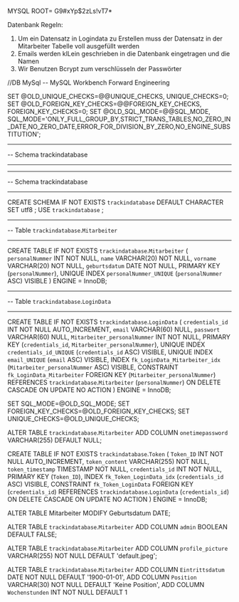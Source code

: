 MYSQL ROOT= G9#xYp$2zLs!vT7*

Datenbank Regeln:

1. Um ein Datensatz in Logindata zu Erstellen muss der Datensatz in der Mitarbeiter Tabelle voll ausgefüllt werden
2. Emails werden klLein geschrieben in die Datenbank eingetragen und die Namen
3. Wir Benutzen Bcrypt zum verschlüsseln der Passwörter

//DB MySql
-- MySQL Workbench Forward Engineering

SET @OLD_UNIQUE_CHECKS=@@UNIQUE_CHECKS, UNIQUE_CHECKS=0;
SET @OLD_FOREIGN_KEY_CHECKS=@@FOREIGN_KEY_CHECKS, FOREIGN_KEY_CHECKS=0;
SET @OLD_SQL_MODE=@@SQL_MODE, SQL_MODE='ONLY_FULL_GROUP_BY,STRICT_TRANS_TABLES,NO_ZERO_IN_DATE,NO_ZERO_DATE,ERROR_FOR_DIVISION_BY_ZERO,NO_ENGINE_SUBSTITUTION';

-- -----------------------------------------------------
-- Schema trackindatabase
-- -----------------------------------------------------

-- -----------------------------------------------------
-- Schema trackindatabase
-- -----------------------------------------------------
CREATE SCHEMA IF NOT EXISTS `trackindatabase` DEFAULT CHARACTER SET utf8 ;
USE `trackindatabase` ;

-- -----------------------------------------------------
-- Table `trackindatabase`.`Mitarbeiter`
-- -----------------------------------------------------
CREATE TABLE IF NOT EXISTS `trackindatabase`.`Mitarbeiter` (
`personalNummer` INT NOT NULL,
`name` VARCHAR(20) NOT NULL,
`vorname` VARCHAR(20) NOT NULL,
`geburtsdatum` DATE NOT NULL,
PRIMARY KEY (`personalNummer`),
UNIQUE INDEX `personalNummer_UNIQUE` (`personalNummer` ASC) VISIBLE
)
ENGINE = InnoDB;

-- -----------------------------------------------------
-- Table `trackindatabase`.`LoginData`
-- -----------------------------------------------------
CREATE TABLE IF NOT EXISTS `trackindatabase`.`LoginData` (
`credentials_id` INT NOT NULL AUTO_INCREMENT,
`email` VARCHAR(60) NULL,
`passwort` VARCHAR(60) NULL,
`Mitarbeiter_personalNummer` INT NOT NULL,
PRIMARY KEY (`credentials_id`, `Mitarbeiter_personalNummer`),
UNIQUE INDEX `credentials_id_UNIQUE` (`credentials_id` ASC) VISIBLE,
UNIQUE INDEX `email_UNIQUE` (`email` ASC) VISIBLE,
INDEX `fk_LoginData_Mitarbeiter_idx` (`Mitarbeiter_personalNummer` ASC) VISIBLE,
CONSTRAINT `fk_LoginData_Mitarbeiter`
FOREIGN KEY (`Mitarbeiter_personalNummer`)
REFERENCES `trackindatabase`.`Mitarbeiter` (`personalNummer`)
ON DELETE CASCADE
ON UPDATE NO ACTION
)
ENGINE = InnoDB;

SET SQL_MODE=@OLD_SQL_MODE;
SET FOREIGN_KEY_CHECKS=@OLD_FOREIGN_KEY_CHECKS;
SET UNIQUE_CHECKS=@OLD_UNIQUE_CHECKS;


ALTER TABLE `trackindatabase`.`Mitarbeiter`
ADD COLUMN `onetimepassword` VARCHAR(255) DEFAULT NULL;

CREATE TABLE IF NOT EXISTS `trackindatabase`.`Token` (
`Token_ID` INT NOT NULL AUTO_INCREMENT,
`token_content` VARCHAR(255) NOT NULL,
`token_timestamp` TIMESTAMP NOT NULL,
`credentials_id` INT NOT NULL,
PRIMARY KEY (`Token_ID`),
INDEX `fk_Token_LoginData_idx` (`credentials_id` ASC) VISIBLE,
CONSTRAINT `fk_Token_LoginData`
FOREIGN KEY (`credentials_id`)
REFERENCES `trackindatabase`.`LoginData` (`credentials_id`)
ON DELETE CASCADE
ON UPDATE NO ACTION
)
ENGINE = InnoDB;


ALTER TABLE Mitarbeiter MODIFY Geburtsdatum DATE;

ALTER TABLE `trackindatabase`.`Mitarbeiter`
ADD COLUMN `admin` BOOLEAN DEFAULT FALSE;

ALTER TABLE `trackindatabase`.`Mitarbeiter`
ADD COLUMN `profile_picture` VARCHAR(255) NOT NULL DEFAULT 'default.jpeg';


ALTER TABLE `trackindatabase`.`Mitarbeiter`
ADD COLUMN `Eintrittsdatum` DATE NOT NULL DEFAULT '1900-01-01',
ADD COLUMN `Position` VARCHAR(30) NOT NULL DEFAULT 'Keine Position',
ADD COLUMN `Wochenstunden` INT NOT NULL DEFAULT 1